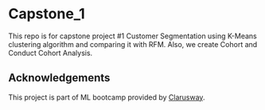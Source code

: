 # Capstone_1
This repo is for capstone project #1 Customer Segmentation using K-Means clustering algorithm and comparing it with RFM. Also, we create Cohort and Conduct Cohort Analysis.


## Acknowledgements
This project is part of ML bootcamp provided by <a href="https://clarusway.com/"> Clarusway</a>.
